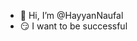 - 👋 Hi, I’m @HayyanNaufal
- 😏 I want to be successful

<!---
HayyanNaufal/HayyanNaufal is a ✨ special ✨ repository because its `README.md` (this file) appears on your GitHub profile.
You can click the Preview link to take a look at your changes.
--->
